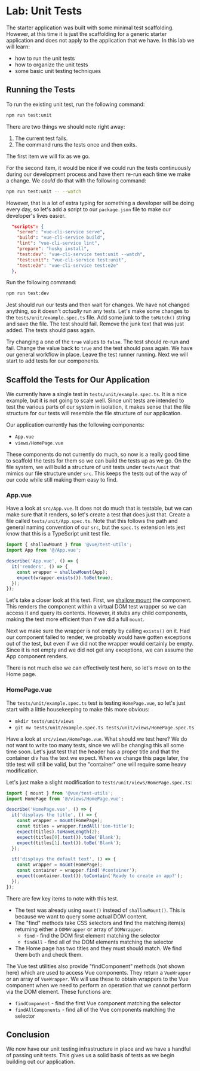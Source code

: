 # Lab: Unit Tests

The starter application was built with some minimal test scaffolding. However, at this time it is just the scaffolding for a generic starter application and does not apply to the application that we have. In this lab we will learn:

- how to run the unit tests
- how to organize the unit tests
- some basic unit testing techniques

## Running the Tests

To run the existing unit test, run the following command:

```bash
npm run test:unit
```

There are two things we should note right away:

1. The current test fails.
1. The command runs the tests once and then exits.

The first item we will fix as we go.

For the second item, it would be nice if we could run the tests continuously during our development process and have them re-run each time we make a change. We _could_ do that with the following command:

```bash
npm run test:unit -- --watch
```

However, that is a lot of extra typing for something a developer will be doing every day, so let's add a script to our `package.json` file to make our developer's lives easier.

```json
  "scripts": {
    "serve": "vue-cli-service serve",
    "build": "vue-cli-service build",
    "lint": "vue-cli-service lint",
    "prepare": "husky install",
    "test:dev": "vue-cli-service test:unit --watch",
    "test:unit": "vue-cli-service test:unit",
    "test:e2e": "vue-cli-service test:e2e"
  },
```

Run the following command:

```bash
npm run test:dev
```

Jest should run our tests and then wait for changes. We have not changed anything, so it doesn't _actually_ run any tests. Let's make some changes to the `tests/unit/example.spec.ts` file. Add some junk to the `toMatch()` string and save the file. The test should fail. Remove the junk text that was just added. The tests should pass again.

Try changing a one of the `true` values to `false`. The test should re-run and fail. Change the value back to `true` and the test should pass again. We have our general workflow in place. Leave the test runner running. Next we will start to add tests for our components.

## Scaffold the Tests for Our Application

We currently have a single test in `tests/unit/example.spec.ts`. It is a nice example, but it is not going to scale well. Since unit tests are intended to test the various parts of our system in isolation, it makes sense that the file structure for our tests will resemble the file structure of our application.

Our application currently has the following components:

- `App.vue`
- `views/HomePage.vue`

These components do not currently do much, so now is a really good time to scaffold the tests for them so we can build the tests up as we go. On the file system, we will build a structure of unit tests under `tests/unit` that mimics our file structure under `src`. This keeps the tests out of the way of our code while still making them easy to find.

### App.vue

Have a look at `src/App.vue`. It does not do much that is testable, but we can make sure that it renders, so let's create a test that does just that. Create a file called `tests/unit/App.spec.ts`. Note that this follows the path and general naming convention of our `src`, but the `spec.ts` extension lets jest know that this is a TypeScript unit test file.

```typescript
import { shallowMount } from '@vue/test-utils';
import App from '@/App.vue';

describe('App.vue', () => {
  it('renders', () => {
    const wrapper = shallowMount(App);
    expect(wrapper.exists()).toBe(true);
  });
});
```

Let's take a closer look at this test. First, we <a href="https://vue-test-utils.vuejs.org/guides/common-tips.html#shallow-mounting" target="_blank">shallow mount</a> the component. This renders the component within a virtual DOM test wrapper so we can access it and query its contents. However, it stubs any child components, making the test more efficient than if we did a full `mount`.

Next we make sure the wrapper is not empty by calling `exists()` on it. Had our component failed to render, we probably would have gotten exceptions out of the test, but even if we did not the wrapper would certainly be empty. Since it is not empty and we did not get any exceptions, we can assume the App component renders.

There is not much else we can effectively test here, so let's move on to the Home page.

### HomePage.vue

The `tests/unit/example.spec.ts` test is testing `HomePage.vue`, so let's just start with a little housekeeping to make this more obvious:

- `mkdir tests/unit/views`
- `git mv tests/unit/example.spec.ts tests/unit/views/HomePage.spec.ts`

Have a look at `src/views/HomePage.vue`. What should we test here? We do not want to write too many tests, since we will be changing this all some time soon. Let's just test that the header has a proper title and that the container div has the text we expect. When we change this page later, the title test will still be valid, but the "container" one will require some heavy modification.

Let's just make a slight modification to `tests/unit/views/HomePage.spec.ts`:

```typescript
import { mount } from '@vue/test-utils';
import HomePage from '@/views/HomePage.vue';

describe('HomePage.vue', () => {
  it('displays the title', () => {
    const wrapper = mount(HomePage);
    const titles = wrapper.findAll('ion-title');
    expect(titles).toHaveLength(2);
    expect(titles[0].text()).toBe('Blank');
    expect(titles[1].text()).toBe('Blank');
  });

  it('displays the default text', () => {
    const wrapper = mount(HomePage);
    const container = wrapper.find('#container');
    expect(container.text()).toContain('Ready to create an app?');
  });
});
```

There are few key items to note with this test.

- The test was already using `mount()` instead of `shallowMount()`. This is because we want to query some actual DOM content.
- The "find" methods take CSS selectors and find the matching item(s) returning either a `DOMWrapper` or array of `DOMWrapper`.
  - `find` - find the DOM first element matching the selector
  - `findAll` - find all of the DOM elements matching the selector
- The Home page has two titles and they must should match. We find them both and check them.

The Vue test utilities also provide "findComponent" methods (not shown here) which are used to access Vue components. They return a `VueWrapper` or an array of `VueWrapper`. We will use these to obtain wrappers to the Vue component when we need to perform an operation that we cannot perform via the DOM element. These functions are:

- `findComponent` - find the first Vue component matching the selector
- `findAllComponents` - find all of the Vue components matching the selector

## Conclusion

We now have our unit testing infrastructure in place and we have a handful of passing unit tests. This gives us a solid basis of tests as we begin building out our application.
